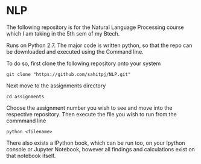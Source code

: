 # NLP

The following repository is for the Natural Language Processing course which I am taking in the 5th sem of my Btech.

Runs on Python 2.7. The major code is written python, so that the repo can be downloaded and executed using the Command line. 

To do so, first clone the following repository onto your system

```
git clone "https://github.com/sahitpj/NLP.git"
```

Next move to the assignments directory 
```
cd assignments
```
Choose the assignment number you wish to see and move into the respective repository. Then execute the file you wish to run 
from the commmand line

```
python <filename>
```

There also exists a IPython book, which can be run too, on your Ipython console or Jupyter Notebook, however all findings
and calculations exist on that notebook itself.


